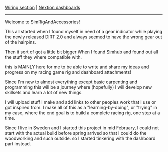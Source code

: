[Wiring section](/pages/Wiring.html) | [Nextion dashboards](/pages/NextionTemplates.html)

***

Welcome to SimRigAndAccessories!

This all started when I found myself in need of a gear indicator while playing the newly released DiRT 2.0 and always seemed to have the wrong gear out of the hairpins.

Then it sort of got a little bit bigger When I found [Simhub](http://www.simhubdash.com/) and found out all the stuff they where compatible with.

this is MAINLY here for me to be able to write and share my ideas and progress on my racing game rig and dashboard attachments!

Since I'm new to almost everything except basic carpenting and programming this will be a journey where (hopefully) I will develop new skillsets and learn a lot of new things.

I will upload stuff I make and add links to other peoples work that I use or got inspired from. I make all of this as a "learning-by-doing", or "trying" in my case, where the end goal is to build a complete racing rig, one step at a time.

Since I live in Sweden and I started this project in mid February, I could not start with the actual build before spring arrived so that I could do the woodworking and such outside. so I started tinkering with the dashboard part instead.
